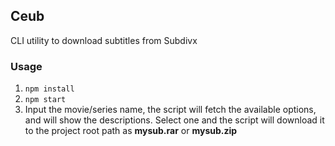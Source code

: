 ## Ceub 
CLI utility to download subtitles from Subdivx

### Usage
1. `npm install`
2. `npm start`
3. Input the movie/series name, the script will fetch the available options, and will show the descriptions. Select one and the script will download it to the project root path as **mysub.rar** or **mysub.zip**